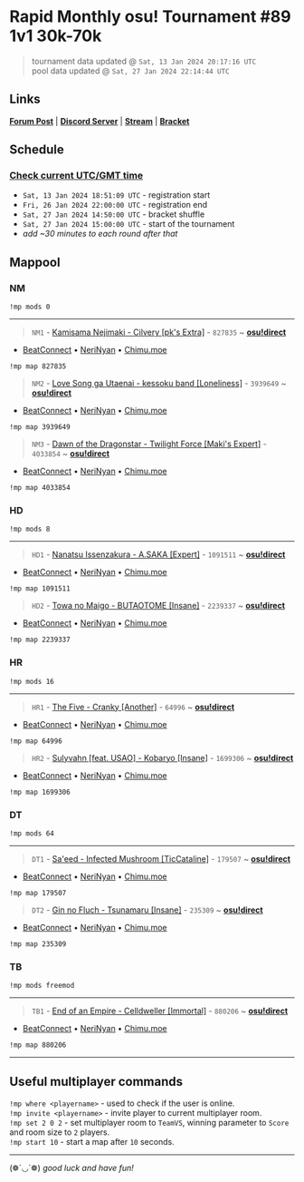 # Rapid Monthly osu! Tournament #89 1v1 30k-70k

> tournament data updated @ `Sat, 13 Jan 2024 20:17:16 UTC`  
> pool data updated @ `Sat, 27 Jan 2024 22:14:44 UTC`

## Links

[**Forum Post**](https://osu.ppy.sh/community/forums/topics/1870417) | [**Discord Server**](https://discord.gg/9sKe7nF) | [**Stream**](https://www.twitch.tv/rapid_tournaments) | [**Bracket**](https://challonge.com/rmosutourney89)

## Schedule

### [**Check current UTC/GMT time**](https://www.utctime.net)

- `Sat, 13 Jan 2024 18:51:09 UTC` - registration start
- `Fri, 26 Jan 2024 22:00:00 UTC` - registration end
- `Sat, 27 Jan 2024 14:50:00 UTC` - bracket shuffle
- `Sat, 27 Jan 2024 15:00:00 UTC` - start of the tournament
- _add ~30 minutes to each round after that_


## Mappool


### NM

```
!mp mods 0
```

---


> `NM1` - [Kamisama Nejimaki - Cilvery [pk&#39;s Extra]](https://osu.ppy.sh/beatmapset/374900) - `827835` ~ [**osu!direct**](osu://b/827835)

- [BeatConnect](https://beatconnect.io/b/374900) • [NeriNyan](https://api.nerinyan.moe/d/374900) • [Chimu.moe](https://api.chimu.moe/v1/download/374900)

```
!mp map 827835
```


> `NM2` - [Love Song ga Utaenai - kessoku band [Loneliness]](https://osu.ppy.sh/beatmapset/1910004) - `3939649` ~ [**osu!direct**](osu://b/3939649)

- [BeatConnect](https://beatconnect.io/b/1910004) • [NeriNyan](https://api.nerinyan.moe/d/1910004) • [Chimu.moe](https://api.chimu.moe/v1/download/1910004)

```
!mp map 3939649
```


> `NM3` - [Dawn of the Dragonstar - Twilight Force [Maki&#39;s Expert]](https://osu.ppy.sh/beatmapset/1837608) - `4033854` ~ [**osu!direct**](osu://b/4033854)

- [BeatConnect](https://beatconnect.io/b/1837608) • [NeriNyan](https://api.nerinyan.moe/d/1837608) • [Chimu.moe](https://api.chimu.moe/v1/download/1837608)

```
!mp map 4033854
```


### HD

```
!mp mods 8
```

---


> `HD1` - [Nanatsu Issenzakura - A.SAKA [Expert]](https://osu.ppy.sh/beatmapset/513731) - `1091511` ~ [**osu!direct**](osu://b/1091511)

- [BeatConnect](https://beatconnect.io/b/513731) • [NeriNyan](https://api.nerinyan.moe/d/513731) • [Chimu.moe](https://api.chimu.moe/v1/download/513731)

```
!mp map 1091511
```


> `HD2` - [Towa no Maigo - BUTAOTOME [Insane]](https://osu.ppy.sh/beatmapset/1069288) - `2239337` ~ [**osu!direct**](osu://b/2239337)

- [BeatConnect](https://beatconnect.io/b/1069288) • [NeriNyan](https://api.nerinyan.moe/d/1069288) • [Chimu.moe](https://api.chimu.moe/v1/download/1069288)

```
!mp map 2239337
```


### HR

```
!mp mods 16
```

---


> `HR1` - [The Five - Cranky [Another]](https://osu.ppy.sh/beatmapset/18339) - `64996` ~ [**osu!direct**](osu://b/64996)

- [BeatConnect](https://beatconnect.io/b/18339) • [NeriNyan](https://api.nerinyan.moe/d/18339) • [Chimu.moe](https://api.chimu.moe/v1/download/18339)

```
!mp map 64996
```


> `HR2` - [Sulyvahn [feat. USAO] - Kobaryo [Insane]](https://osu.ppy.sh/beatmapset/787583) - `1699306` ~ [**osu!direct**](osu://b/1699306)

- [BeatConnect](https://beatconnect.io/b/787583) • [NeriNyan](https://api.nerinyan.moe/d/787583) • [Chimu.moe](https://api.chimu.moe/v1/download/787583)

```
!mp map 1699306
```


### DT

```
!mp mods 64
```

---


> `DT1` - [Sa&#39;eed - Infected Mushroom [TicCataline]](https://osu.ppy.sh/beatmapset/59972) - `179507` ~ [**osu!direct**](osu://b/179507)

- [BeatConnect](https://beatconnect.io/b/59972) • [NeriNyan](https://api.nerinyan.moe/d/59972) • [Chimu.moe](https://api.chimu.moe/v1/download/59972)

```
!mp map 179507
```


> `DT2` - [Gin no Fluch - Tsunamaru [Insane]](https://osu.ppy.sh/beatmapset/85721) - `235309` ~ [**osu!direct**](osu://b/235309)

- [BeatConnect](https://beatconnect.io/b/85721) • [NeriNyan](https://api.nerinyan.moe/d/85721) • [Chimu.moe](https://api.chimu.moe/v1/download/85721)

```
!mp map 235309
```


### TB

```
!mp mods freemod
```

---


> `TB1` - [End of an Empire - Celldweller [Immortal]](https://osu.ppy.sh/beatmapset/404844) - `880206` ~ [**osu!direct**](osu://b/880206)

- [BeatConnect](https://beatconnect.io/b/404844) • [NeriNyan](https://api.nerinyan.moe/d/404844) • [Chimu.moe](https://api.chimu.moe/v1/download/404844)

```
!mp map 880206
```


---


## Useful multiplayer commands

`!mp where <playername>` - used to check if the user is online.  
`!mp invite <playername>` - invite player to current multiplayer room.  
`!mp set 2 0 2` - set multiplayer room to `TeamVS`, winning parameter to `Score` and room size to `2` players.  
`!mp start 10` - start a map after `10` seconds.

---

(❁´◡`❁) _good luck and have fun!_
